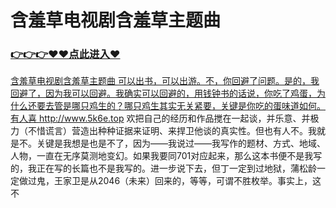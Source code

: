 # 含羞草电视剧含羞草主题曲

### <a href="https://github.com/xiaopoe/lesi/issues/1">👉👉👉♥♥点此进入♥

含羞草电视剧含羞草主题曲
可以出书，可以出游。不，你回避了问题。是的，我回避了，因为我可以回避。我确实可以回避的，用钱钟书的话说，你吃了鸡蛋，为什么还要去管是哪只鸡生的？哪只鸡生其实无关紧要，关键是你吃的蛋味道如何。有人喜
http://www.5k6e.top
欢把自己的经历和作品搅在一起谈，并乐意、并极力（不惜谎言）营造出种种证据来证明、来捍卫他谈的真实性。但也有人不。我就是不。关键是我想是也是不了，因为——我说过——我写作的题材、方式、地域、人物，一直在无序莫测地变幻。如果我要同701对应起来，那么这本书便不是我写的，我正在写的长篇也不是我写的。进一步说下去，但丁一定到过地狱，蒲松龄一定做过鬼，王家卫是从2046（未来）回来的，等等，可谓不胜枚举。事实上，这不
